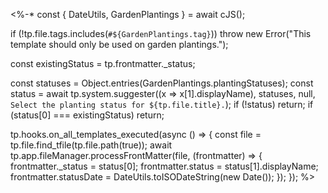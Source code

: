 <%-*
const { DateUtils, GardenPlantings } = await cJS();

if (!tp.file.tags.includes(`#${GardenPlantings.tag}`)) throw new Error("This template should only be used on garden plantings.");

const existingStatus = tp.frontmatter._status;

const statuses = Object.entries(GardenPlantings.plantingStatuses);
const status = await tp.system.suggester((x => x[1].displayName), statuses, null, `Select the planting status for ${tp.file.title}.`);
if (!status) return;
if (status[0] === existingStatus) return;

tp.hooks.on_all_templates_executed(async () => {
  const file = tp.file.find_tfile(tp.file.path(true));
  await tp.app.fileManager.processFrontMatter(file, (frontmatter) => {
    frontmatter._status = status[0];
    frontmatter.status = status[1].displayName;
    frontmatter.statusDate = DateUtils.toISODateString(new Date());
  });
});
%>